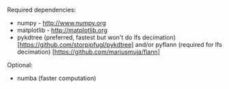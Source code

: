 Required dependencies:
* numpy - http://www.numpy.org
* matplotlib - http://matplotlib.org
* pykdtree (preferred, fastest but won't do lfs decimation) [https://github.com/storpipfugl/pykdtree] and/or pyflann (required for lfs decimation) [https://github.com/mariusmuja/flann]

Optional:
* numba (faster computation)
